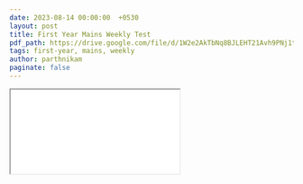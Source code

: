 ```yaml
---
date: 2023-08-14 00:00:00  +0530
layout: post
title: First Year Mains Weekly Test
pdf_path: https://drive.google.com/file/d/1W2e2AkTbNq8BJLEHT21Avh9PNj1tKkFP/preview?usp=drive_link
tags: first-year, mains, weekly
author: parthnikam
paginate: false
---
```


<iframe class="embed-pdf" src="{{ page.pdf_path }}#toolbar=0" seamless="seamless" scrolling="no" style="overflow:hidden"></iframe>

